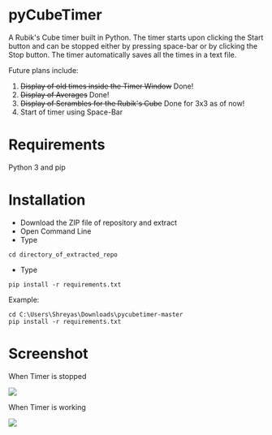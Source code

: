# pyCubeTimer
A Rubik's Cube timer built in Python. The timer starts upon clicking the Start button and can be stopped either by pressing space-bar or by clicking the Stop button. The timer automatically saves all the times in a text file. 

Future plans include:
1. ~~Display of old times inside the Timer Window~~ Done!
2. ~~Display of Averages~~ Done!
3. ~~Display of Scrambles for the Rubik's Cube~~ Done for 3x3 as of now!
4. Start of timer using Space-Bar

# Requirements
Python 3 and pip

# Installation
* Download the ZIP file of repository and extract
* Open Command Line
* Type
```
cd directory_of_extracted_repo
```
* Type 
```
pip install -r requirements.txt
```

Example:
```
cd C:\Users\Shreyas\Downloads\pycubetimer-master
pip install -r requirements.txt
```

# Screenshot
When Timer is stopped
  
![](https://raw.githubusercontent.com/sggts04/pycubetimer/master/screenshots/screenshot1.PNG)

When Timer is working
  
![](https://raw.githubusercontent.com/sggts04/pycubetimer/master/screenshots/screenshot2.PNG)
